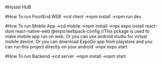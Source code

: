 #Hostel HUB

#How To run FrontEnd WEB
    ->cd client 
    ->npm install
    ->npm run dev

#How To run Mobile App
    ->cd mobile
    ->npm install
    ->npx expo install react-dom react-native-web @expo/webpack-config //This pckage is used to make mobile app run on web. Or you can use android studio for virtual mobile device. Or you can download ExpoGo app from playstore and you can run this project directly on your android
    ->npx expo start

#How To run Backend 
    ->cd server
    ->npm install
    ->npm start